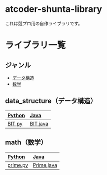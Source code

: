 # atcoder-shunta-library
これは競プロ用の自作ライブラリです。

# ライブラリ一覧
## ジャンル
- [データ構造](#data_structureデータ構造)
- [数学](#math数学)

## data_structure（データ構造）
|[Python](https://github.com/NAVYSHUNTA/atcoder-shunta-library/tree/main/Python/data_structure)|[Java](https://github.com/NAVYSHUNTA/atcoder-shunta-library/tree/main/Java/data_structure)|
|:--|:--|
|[BIT.py](https://github.com/NAVYSHUNTA/atcoder-shunta-library/blob/main/Python/data_structure/BIT.py)|[BIT.java](https://github.com/NAVYSHUNTA/atcoder-shunta-library/blob/main/Java/data_structure/BIT.java)|

## math（数学）
|[Python](https://github.com/NAVYSHUNTA/atcoder-shunta-library/tree/main/Python/math)|[Java](https://github.com/NAVYSHUNTA/atcoder-shunta-library/tree/main/Java/math)|
|:--|:--|
|[prime.py](https://github.com/NAVYSHUNTA/atcoder-shunta-library/blob/main/Python/math/prime.py)|[Prime.java](https://github.com/NAVYSHUNTA/atcoder-shunta-library/blob/main/Java/math/Prime.java)|
